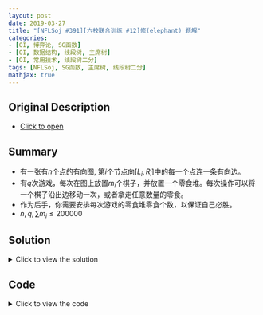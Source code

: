 ```yaml
---
layout: post
date: 2019-03-27
title: "[NFLSoj #391][六校联合训练 #12]修(elephant) 题解"
categories:
- [OI, 博弈论, SG函数]
- [OI, 数据结构, 线段树, 主席树]
- [OI, 常用技术, 线段树二分]
tags: [NFLSoj, SG函数, 主席树, 线段树二分]
mathjax: true
---
```


## Original Description
- [Click to open](https://acm.nflsoj.com/problem/391)

## Summary
- 有一张有$n$个点的有向图, 第$i$个节点向$[L_i,R_i]$中的每一个点连一条有向边。
- 有$q$次游戏，每次在图上放置$m_i$个棋子，并放置一个零食堆。每次操作可以将一个棋子沿出边移动一次，或者拿走任意数量的零食。
- 作为后手，你需要安排每次游戏的零食堆零食个数，以保证自己必胜。
- $n,q,\sum m_i\leq 200000$
<!-- more -->

## Solution
<details>
<summary>Click to view the solution</summary>
对于一个询问而言，每个棋子相当于一个独立的游戏，零食堆也相当于一个独立的游戏。根据Nim游戏的性质，要使得后手必胜，即先手必败，则这些游戏的异或和要是$0$。
则我们要算出这些棋子所在位置的$SG$函数的值。显然$1$号点是必败态,$SG(1)=0$，根据这张DAG的性质，我们的问题转化为了一个求区间$mex$的问题。

求区间$mex$可以考虑用主席树维护。对于主席树的第$i$棵线段树的第$j$个叶子，我们存储的是在$1$到$i$这些点中$SG$值为$j$的编号最大节点的编号。这样对于一个查询$[L,R]$，我们在$R$所在的线段树内进行二分，如果左边区间的$min$大于等于$L$说明左边区间内的$SG$值都存在，往右走，否则往左走。

总时间复杂度$O(nlogn+\sum m_i)$
</details>

## Code
<details>
<summary>Click to view the code</summary>
```cpp
#include <bits/stdc++.h>
using namespace std;

#define LL long long
#define LB long double
#define ull unsigned long long
#define uint unsigned int
#define pb push_back
#define pf push_front
#define mp make_pair
#define x first
#define y second
#define Pair pair<int,int>
#define pLL pair<LL,LL>
#define pii pair<double,double>
#define LOWBIT(x) ((x) & (-x))

const int INF=2e9;
const LL LIBNF=2e16;
const int magic=348;
const int MOD=998244353;
const double eps=1e-10;
const double pi=acos(-1);

template<typename T> inline void Get(T &x)
{
	bool f;char ch;T res;
	while (!isdigit(ch=getchar()) && ch!='-') {}
	if (ch=='-') f=false,res=0; else f=true,res=ch-'0';
	while (isdigit(ch=getchar())) res=res*10+ch-'0';
	x=(f?res:(-res));
}

const int MAXN=2e5;

int n,q,L[MAXN+48],R[MAXN+48];
int mex[MAXN+48];

int root[MAXN+48];
namespace SegmentTree
{
	int lson[MAXN*20],rson[MAXN*20],minn[MAXN*20],tot;
	inline void pushup(int cur) {minn[cur]=min(minn[lson[cur]],minn[rson[cur]]);}
	inline void build(int &cur,int l,int r)
	{
		if (l==r) return;
		if (!cur) cur=++tot;
		int mid=(l+r)>>1;
		build(lson[cur],l,mid);build(rson[cur],mid+1,r);
	}
	inline void insert(int cur,int last,int pos,int nv,int l,int r)
	{
		lson[cur]=lson[last];rson[cur]=rson[last];
		if (l==r) {minn[cur]=nv;return;}
		int mid=(l+r)>>1;
		if (pos<=mid) lson[cur]=++tot,insert(lson[cur],lson[last],pos,nv,l,mid);
		else rson[cur]=++tot,insert(rson[cur],rson[last],pos,nv,mid+1,r);
		pushup(cur);
	}
	inline int query(int cur,int pos,int l,int r)
	{
		if (l==r) return l;
		int mid=(l+r)>>1;
		if (minn[lson[cur]]>=pos) return query(rson[cur],pos,mid+1,r); else return query(lson[cur],pos,l,mid);
	}
}

int main ()
{
	Get(n);for (register int i=2;i<=n;i++) Get(L[i]),Get(R[i]);
	SegmentTree::build(root[0],0,n);
	root[1]=++SegmentTree::tot;SegmentTree::insert(root[1],root[0],0,1,0,n);mex[1]=0;
	for (register int i=2;i<=n;i++)
	{
		mex[i]=SegmentTree::query(root[R[i]],L[i],0,n);
		root[i]=++SegmentTree::tot;SegmentTree::insert(root[i],root[i-1],mex[i],i,0,n);
	}
	Get(q);int num,x;
	while (q--)
	{
		Get(num);int xsum=0;
		while (num--) Get(x),xsum^=mex[x];
		printf("%d\n",xsum);
	}
	return 0;
}
```
</details>